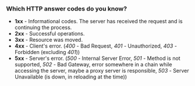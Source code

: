 ### Which HTTP answer codes do you know?

- **1xx** - Informational codes. The server has received the request and is continuing the process.
- **2xx** - Successful operations.
- **3xx** - Resource was moved.
- **4xx** - Client's error. (*400* - Bad Request, *401* - Unauthorized, *403* - Forbidden (excluding *401*))
- **5xx** - Server's error. (*500* - Internal Server Error, *501* - Method is not supported, *502* - Bad Gateway, error somewhere in a chain while accessing the server, maybe a proxy server is responsible, *503* - Server Unavailable (is down, in reloading at the time))